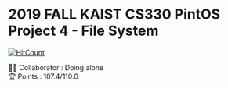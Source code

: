 # 2019 FALL KAIST CS330 PintOS Project 4 - File System  
[![HitCount](http://hits.dwyl.io/kimjungwow/Pintos-Project4-filesystem.svg)](http://hits.dwyl.io/kimjungwow/Pintos-Project4-filesystem)  

:guardsman: Collaborator : Doing alone  
:trophy: Points : 107.4/110.0  

